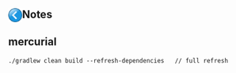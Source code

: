 ## [<img align="left" src="../images/back_button.png" width="28">](../index.md) Notes


## mercurial

```
./gradlew clean build --refresh-dependencies   // full refresh
```
